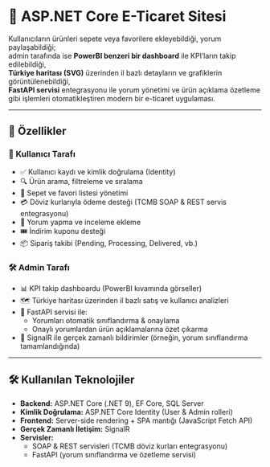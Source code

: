 # 🛒 ASP.NET Core E-Ticaret Sitesi

Kullanıcıların ürünleri sepete veya favorilere ekleyebildiği, yorum paylaşabildiği;  
admin tarafında ise **PowerBI benzeri bir dashboard** ile KPI’ların takip edilebildiği,  
**Türkiye haritası (SVG)** üzerinden il bazlı detayların ve grafiklerin görüntülenebildiği,  
**FastAPI servisi** entegrasyonu ile yorum yönetimi ve ürün açıklama özetleme gibi işlemleri otomatikleştiren modern bir e-ticaret uygulaması.

---

## 🚀 Özellikler

### 👤 Kullanıcı Tarafı
- ✅ Kullanıcı kaydı ve kimlik doğrulama (Identity)  
- 🔍 Ürün arama, filtreleme ve sıralama  
- 🛒 Sepet ve favori listesi yönetimi  
- 💳 Döviz kurlarıyla ödeme desteği (TCMB SOAP & REST servis entegrasyonu)  
- 📝 Yorum yapma ve inceleme ekleme  
- 🎟 İndirim kuponu desteği  
- 📦 Sipariş takibi (Pending, Processing, Delivered, vb.)  

### 🛠 Admin Tarafı
- 📊 KPI takip dashboardu (PowerBI kıvamında görseller)  
- 🗺 Türkiye haritası üzerinden il bazlı satış ve kullanıcı analizleri  
- 🤖 FastAPI servisi ile:
  - Yorumları otomatik sınıflandırma & onaylama  
  - Onaylı yorumlardan ürün açıklamalarına özet çıkarma  
- 🔔 SignalR ile gerçek zamanlı bildirimler (örneğin, yorum sınıflandırma tamamlandığında)  

---

## 🛠 Kullanılan Teknolojiler
- **Backend:** ASP.NET Core (.NET 9), EF Core, SQL Server  
- **Kimlik Doğrulama:** ASP.NET Core Identity (User & Admin rolleri)  
- **Frontend:** Server-side rendering + SPA mantığı (JavaScript Fetch API)  
- **Gerçek Zamanlı İletişim:** SignalR  
- **Servisler:**  
  - SOAP & REST servisleri (TCMB döviz kurları entegrasyonu)  
  - FastAPI (yorum sınıflandırma ve özetleme servisi)  
